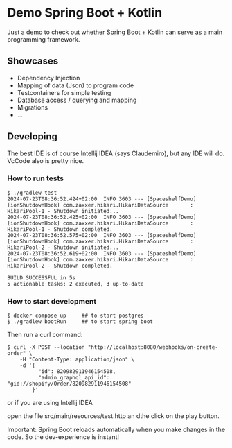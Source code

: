 # Demo Spring Boot + Kotlin

Just a demo to check out whether Spring Boot + Kotlin can serve as a main programming framework.

## Showcases

- Dependency Injection
- Mapping of data (Json) to program code
- Testcontainers for simple testing
- Database access / querying and mapping
- Migrations
- ...

## Developing

The best IDE is of course Intellij IDEA (says Claudemiro), but any IDE will do. VcCode also is pretty nice.

### How to run tests


```
$ ./gradlew test
2024-07-23T08:36:52.424+02:00  INFO 3603 --- [SpaceshelfDemo] [ionShutdownHook] com.zaxxer.hikari.HikariDataSource       : HikariPool-1 - Shutdown initiated...
2024-07-23T08:36:52.425+02:00  INFO 3603 --- [SpaceshelfDemo] [ionShutdownHook] com.zaxxer.hikari.HikariDataSource       : HikariPool-1 - Shutdown completed.
2024-07-23T08:36:52.575+02:00  INFO 3603 --- [SpaceshelfDemo] [ionShutdownHook] com.zaxxer.hikari.HikariDataSource       : HikariPool-2 - Shutdown initiated...
2024-07-23T08:36:52.619+02:00  INFO 3603 --- [SpaceshelfDemo] [ionShutdownHook] com.zaxxer.hikari.HikariDataSource       : HikariPool-2 - Shutdown completed.

BUILD SUCCESSFUL in 5s
5 actionable tasks: 2 executed, 3 up-to-date

```

### How to start development

```
$ docker compose up     ## to start postgres
$ ./gradlew bootRun     ## to start spring boot
```


Then run a curl command:
```
$ curl -X POST --location "http://localhost:8080/webhooks/on-create-order" \
    -H "Content-Type: application/json" \
    -d '{
          "id": 820982911946154508,
          "admin_graphql_api_id": "gid://shopify/Order/820982911946154508"
        }'
```

or if you are using Intellij IDEA

open the file src/main/resources/test.http an dthe click on the play button.


Important: Spring Boot reloads automatically when you make changes in the code.
So the dev-experience is instant!


